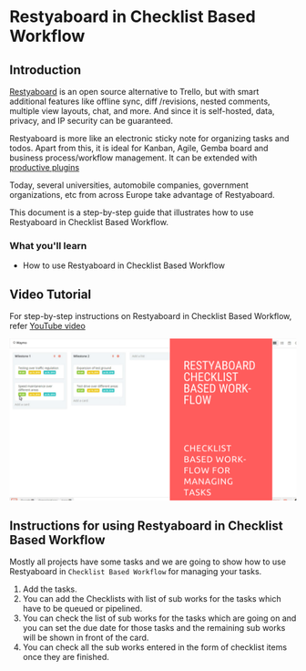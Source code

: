 # Restyaboard in Checklist Based Workflow

## Introduction

[Restyaboard](https://restya.com/board) is an open source alternative to Trello, but with smart additional features like offline sync, diff /revisions, nested comments, multiple view layouts, chat, and more. And since it is self-hosted, data, privacy, and IP security can be guaranteed.

Restyaboard is more like an electronic sticky note for organizing tasks and todos. Apart from this, it is ideal for Kanban, Agile, Gemba board and business process/workflow management. It can be extended with [productive plugins](https://restya.com/board/apps "productive plugins")

Today, several universities, automobile companies, government organizations, etc from across Europe take advantage of Restyaboard.

This document is a step-by-step guide that illustrates how to use Restyaboard in Checklist Based Workflow.

### What you'll learn

*   How to use Restyaboard in Checklist Based Workflow

## Video Tutorial

For step-by-step instructions on Restyaboard in Checklist Based Workflow, refer [YouTube video](https://www.youtube.com/watch?v=DfAUjxz8elQ "Watch video on Restyaboard in Checklist Based Workflow")

[![Restyaboard in Checklist Based Workflow](checklist-based-workflow.png)](https://www.youtube.com/watch?v=DfAUjxz8elQ "Watch video on Restyaboard in Checklist Based Workflow")

## Instructions for using Restyaboard in Checklist Based Workflow

Mostly all projects have some tasks and we are going to show how to use Restyaboard in `Checklist Based Workflow` for managing your tasks.

1.  Add the tasks.
2.  You can add the Checklists with list of sub works for the tasks which have to be queued or pipelined.
3.  You can check the list of sub works for the tasks which are going on and you can set the due date for those tasks and the remaining sub works will be shown in front of the card.
4.  You can check all the sub works entered in the form of checklist items once they are finished.